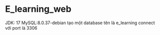 # E_learning_web
JDK: 17
MySQL:8.0.37-debian
tạo một database tên là e_learning 
connect với port là 3306
